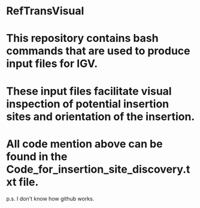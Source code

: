 # RefTransVisual
# This repository contains bash commands that are used to produce input files for IGV.
# These input files facilitate visual inspection of potential insertion sites and orientation of the insertion.
# All code mention above can be found in the Code_for_insertion_site_discovery.txt file.

p.s. I don't know how github works.
